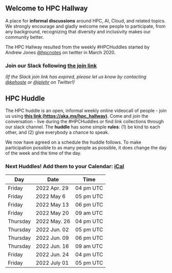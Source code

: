 ## Welcome to HPC Hallway

A place for **informal discussions** around HPC, AI, Cloud, and related topics.
We strongly encourage and gladly welcome new people to participate, from any background, recognizing that diversity and inclusivity makes our community better.

The HPC Hallway resulted from the weekly #HPCHuddles started by Andrew Jones [@hpcnotes](https://twitter.com/hpcnotes) on twitter in March 2020.

### Join our Slack following [the join link](https://join.slack.com/t/hpc-huddle/shared_invite/zt-11vwte1xw-Qy51FakckeFPiUE1Z~RJkw)

*(If the Slack join link has expired, please let us know by contacting [@kehoste](https://twitter.com/kehoste) or
[@jplehr](https://twitter.com/jplehr) on Twitter!)*

## HPC Huddle

The HPC huddle is an open, informal weekly online videocall of people - join us using [**this link (https://aka.ms/hpc_hallway)**](https://aka.ms/hpc_hallway).
Come and join the conversation - live during the #HPCHuddles or find link collections through our slack channel.
The **huddle** has some simple **rules**: (1) be kind to each other, and (2) give everybody a chance to speak.

We now have agreed on a schedule the huddle follows.
To make participation possible to as many people as possible, it does change the day of the week and the time of the day.

### Next Huddles! Add them to your Calendar: [iCal](hpc-hallway.ics)

| Day | Date  | Time |
|-----|------|----------|
| Friday | 2022 Apr. 29 | 04 pm UTC |
| Friday | 2022 May  6 | 05 pm UTC |
| Friday | 2022 May  13 | 06 pm UTC |
| Friday | 2022 May  20 | 09 am UTC |
| Thursday | 2022 May. 26 | 04 pm UTC |
| Thursday | 2022 Jun. 02 | 05 pm UTC |
| Thursday | 2022 Jun. 09 | 06 pm UTC |
| Thursday | 2022 Jun. 16 | 09 am UTC |
| Friday | 2022 Jun. 24 | 04 pm UTC |
| Friday | 2022 July 01 | 05 pm UTC |
